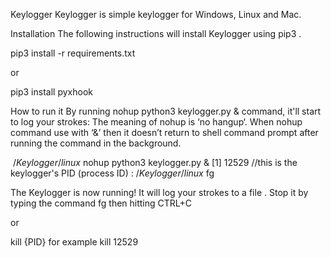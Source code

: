 Keylogger
Keylogger is simple keylogger for Windows, Linux and Mac.

Installation
The following instructions will install Keylogger using pip3 .

  pip3 install -r requirements.txt

or

  pip3 install pyxhook

  How to run it
By running nohup python3 keylogger.py & command, it'll start to log your strokes: The meaning of nohup is ‘no hangup‘. When nohup command use with ‘&’ then it doesn’t return to shell command prompt after running the command in the background.

$~/Keylogger/linux$ nohup python3 keylogger.py &
[1] 12529 //this is the keylogger's PID (process ID)
$:~/Keylogger/linux$ fg

The Keylogger is now running! It will log your strokes to a file . Stop it by typing the command fg then hitting CTRL+C

or

kill {PID} for example kill 12529

